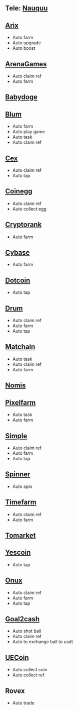 ## Tele: [Nauquu](t.me/@Nauquu)
## [Arix](https://t.me/ARIXcoin_bot?start=ref_5904599269)
- Auto farm
- Auto upgrade
- Auto boost
## [ArenaGames](https://t.me/Arenavsbot?start=ref_27E7FzdsR8WeTmALFiUgLJ)
- Auto claim ref
- Auto farm
## [Babydoge](https://t.me/BabyDogePAWS_Bot?start=r_5904599269)
## [Blum](https://t.me/BlumCryptoBot/app?startapp=ref_8ZHWL6qvRI)
- Auto farm
- Auto play game
- Auto task
- Auto claim ref
## [Cex](https://t.me/cexio_tap_bot?start=1716323293133092)
- Auto claim ref
- Auto tap
## [Coinegg](https://t.me/coinegg_miner_bot/miniapp?startapp=kBNoWEHfEAB8K3thyuN)
- Auto claim ref
- Auto collect egg
## [Cryptorank](https://t.me/cryptorank_app_bot/points?startapp=ref_5904599269_)
- Auto farm
## [Cybase](https://t.me/CyberbaseFarm_bot?start=5904599269)
- Auto farm
## [Dotcoin](https://t.me/dotcoin_bot?start=r_5904599269)
- Auto tap
## [Drum](https://t.me/drumtap_bot?start=1716917989221406)
- Auto claim ref
- Auto farm
- Auto tap
## [Matchain](https://t.me/MatchQuestBot/start?startapp=1897573196ff95946e31e174ae7fe702)
- Auto task
- Auto claim ref
- Auto farm
## [Nomis](https://t.me/NomisAppBot/app?startapp=ref_kUUro6qj7B)
## [Pixelfarm](https://t.me/pixel_farmm_bot/app?startapp=qmyp6y)
- Auto task
- Auto farm
## [Simple](https://t.me/Simple_Tap_Bot/app?startapp=1717258210026)
- Auto claim ref
- Auto farm
- Auto tap
## [Spinner](https://t.me/spinnercoin_bot/app?startapp=r_679567)
- Auto spin
## [Timefarm](https://t.me/TimeFarmCryptoBot?start=xlZ5oruZ4pvXAtiT)
- Auto claim ref
- Auto farm
## [Tomarket](https://t.me/Tomarket_ai_bot/app?startapp=00002iMg) 
## [Yescoin](https://t.me/theYescoin_bot/Yescoin?startapp=RqQgP1)
- Auto tap
## [Onux](https://t.me/onus_tap_tap_tap_bot/join?startapp=1725363482101)
- Auto claim ref
- Auto farm
- Auto tap
## [Goal2cash](https://t.me/goal2cash_bot?start=INV5904599269)
- Auto shot ball
- Auto claim ref
- Auto to exchange ball to usdt
## [UECoin](https://t.me/UEEx_Miner_bot/UEB_Miner_Bot?startapp=kBNoWEHfEAB8S9rmMSA)
- Auto collect coin
- Auto collect ref
## Rovex
- Auto trade
